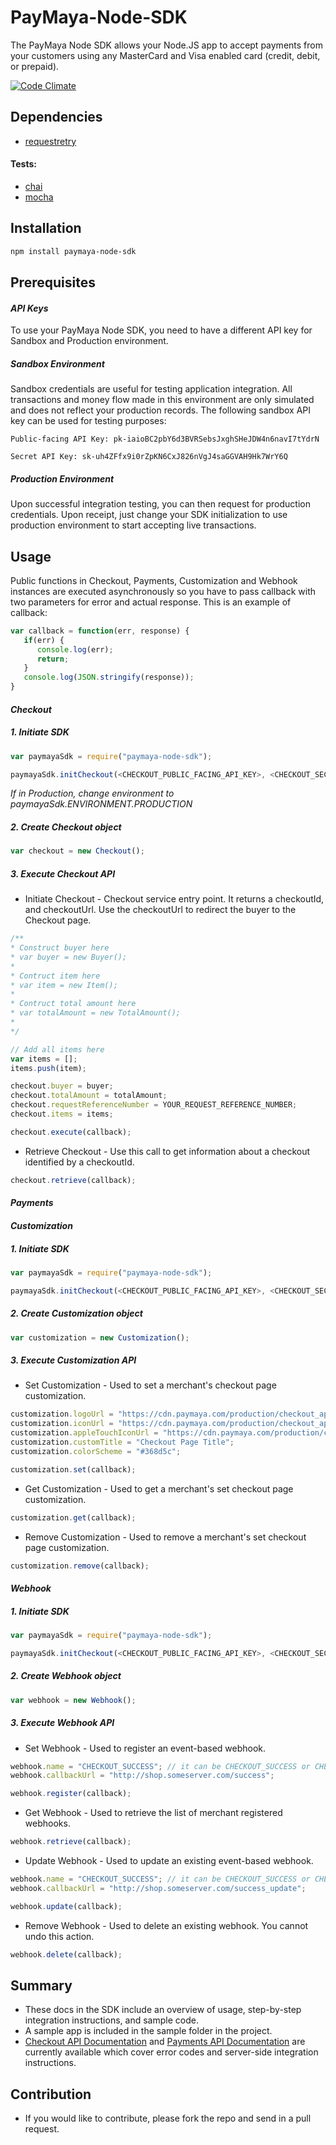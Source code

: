 # PayMaya-Node-SDK

The PayMaya Node SDK allows your Node.JS app to accept payments from your customers using any MasterCard and Visa enabled card (credit, debit, or prepaid).

[![Code Climate](https://codeclimate.com/github/PayMaya/PayMaya-Node-SDK/badges/gpa.svg)](https://codeclimate.com/github/PayMaya/PayMaya-Node-SDK)

## Dependencies

* [requestretry](https://github.com/FGRibreau/node-request-retry)


#### Tests:
* [chai](https://github.com/chaijs/chai)
* [mocha](https://github.com/mochajs/mocha)


## Installation

```sh
npm install paymaya-node-sdk
```

## Prerequisites

#### _API Keys_
To use your PayMaya Node SDK, you need to have a different API key for Sandbox and Production environment.
 
##### _Sandbox Environment_
 
Sandbox credentials are useful for testing application integration. All transactions and money flow made in this environment are only simulated and does not reflect your production records. The following sandbox API key can be used for testing purposes:

 ```
Public-facing API Key: pk-iaioBC2pbY6d3BVRSebsJxghSHeJDW4n6navI7tYdrN

Secret API Key: sk-uh4ZFfx9i0rZpKN6CxJ826nVgJ4saGGVAH9Hk7WrY6Q
```
 
##### _Production Environment_
 
Upon successful integration testing, you can then request for production credentials. Upon receipt, just change your SDK initialization to use production environment to start accepting live transactions.

## Usage

Public functions in Checkout, Payments, Customization and Webhook instances are executed asynchronously so you have to pass callback with two parameters for error and actual response. This is an example of callback:
```javascript
var callback = function(err, response) {
   if(err) {
      console.log(err);
      return;
   }
   console.log(JSON.stringify(response));
}
```

#### _Checkout_

##### 1. Initiate SDK
```javascript
var paymayaSdk = require("paymaya-node-sdk");

paymayaSdk.initCheckout(<CHECKOUT_PUBLIC_FACING_API_KEY>, <CHECKOUT_SECRET_API_KEY>, paymayaSdk.ENVIRONMENT.SANDBOX);
```
_If in Production, change environment to paymayaSdk.ENVIRONMENT.PRODUCTION_

##### 2. Create Checkout object
```javascript
var checkout = new Checkout();
```

##### 3. Execute Checkout API
* Initiate Checkout - Checkout service entry point. It returns a checkoutId, and checkoutUrl. Use the checkoutUrl to redirect the buyer to the Checkout page.
```javascript
/**
* Construct buyer here
* var buyer = new Buyer();
*
* Contruct item here
* var item = new Item();
*
* Contruct total amount here
* var totalAmount = new TotalAmount();
* 
*/

// Add all items here
var items = [];
items.push(item);

checkout.buyer = buyer;
checkout.totalAmount = totalAmount;
checkout.requestReferenceNumber = YOUR_REQUEST_REFERENCE_NUMBER;
checkout.items = items;

checkout.execute(callback);
```

* Retrieve Checkout - Use this call to get information about a checkout identified by a checkoutId.
```javascript
checkout.retrieve(callback);
```

#### _Payments_

#### _Customization_

##### 1. Initiate SDK
```javascript
var paymayaSdk = require("paymaya-node-sdk");

paymayaSdk.initCheckout(<CHECKOUT_PUBLIC_FACING_API_KEY>, <CHECKOUT_SECRET_API_KEY>, paymayaSdk.ENVIRONMENT.SANDBOX);
```

##### 2. Create Customization object
```javascript
var customization = new Customization();
```

##### 3. Execute Customization API
* Set Customization - Used to set a merchant's checkout page customization.
```javascript
customization.logoUrl = "https://cdn.paymaya.com/production/checkout_api/customization_example/yourlogo.svg";
customization.iconUrl = "https://cdn.paymaya.com/production/checkout_api/customization_example/youricon.ico";
customization.appleTouchIconUrl = "https://cdn.paymaya.com/production/checkout_api/customization_example/youricon_ios.ico";
customization.customTitle = "Checkout Page Title";
customization.colorScheme = "#368d5c";

customization.set(callback);
```

* Get Customization - Used to get a merchant's set checkout page customization.
```javascript
customization.get(callback);
```

* Remove Customization - Used to remove a merchant's set checkout page customization.
```javascript
customization.remove(callback);
```
#### _Webhook_

##### 1. Initiate SDK
```javascript
var paymayaSdk = require("paymaya-node-sdk");

paymayaSdk.initCheckout(<CHECKOUT_PUBLIC_FACING_API_KEY>, <CHECKOUT_SECRET_API_KEY>, paymayaSdk.ENVIRONMENT.SANDBOX);
```

##### 2. Create Webhook object
```javascript
var webhook = new Webhook();
```

##### 3. Execute Webhook API
* Set Webhook - Used to register an event-based webhook.
```javascript
webhook.name = "CHECKOUT_SUCCESS"; // it can be CHECKOUT_SUCCESS or CHECKOUT_FAILURE
webhook.callbackUrl = "http://shop.someserver.com/success";

webhook.register(callback);
```

* Get Webhook - Used to retrieve the list of merchant registered webhooks.
```javascript
webhook.retrieve(callback);
```

* Update Webhook - Used to update an existing event-based webhook.
```javascript
webhook.name = "CHECKOUT_SUCCESS"; // it can be CHECKOUT_SUCCESS or CHECKOUT_FAILURE
webhook.callbackUrl = "http://shop.someserver.com/success_update";

webhook.update(callback);
```

* Remove Webhook - Used to delete an existing webhook. You cannot undo this action.
```javascript
webhook.delete(callback);
```

## Summary
* These docs in the SDK include an overview of usage, step-by-step integration instructions, and sample code.
* A sample app is included in the sample folder in the project.
* [Checkout API Documentation](https://developers.paymaya.com/blog/entry/paymaya-checkout-api-overview) and [Payments API Documentation](https://developers.paymaya.com/docs/e/payments) are currently available which cover error codes and server-side integration instructions.

## Contribution
   * If you would like to contribute, please fork the repo and send in a pull request.

